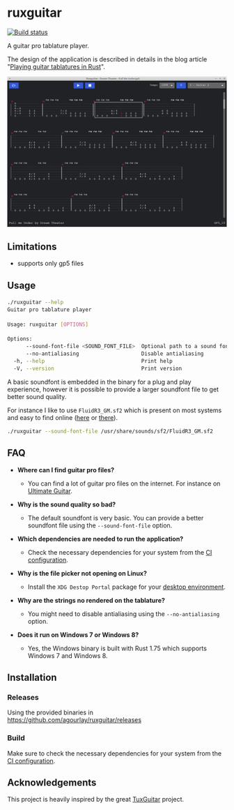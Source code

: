 # ruxguitar

[![Build status](https://github.com/agourlay/ruxguitar/actions/workflows/ci.yml/badge.svg)](https://github.com/agourlay/ruxguitar/actions/workflows/ci.yml)

A guitar pro tablature player.

The design of the application is described in details in the blog article "[Playing guitar tablatures in Rust](https://agourlay.github.io/ruxguitar-tablature-player/)".

![screenshot](screenshot.png)

## Limitations

- supports only gp5 files

## Usage

```bash
./ruxguitar --help
Guitar pro tablature player

Usage: ruxguitar [OPTIONS]

Options:
      --sound-font-file <SOUND_FONT_FILE>  Optional path to a sound font file
      --no-antialiasing                    Disable antialiasing
  -h, --help                               Print help
  -V, --version                            Print version
```

A basic soundfont is embedded in the binary for a plug and play experience, however it is possible to provide a larger soundfont file to get better sound quality.

For instance I like to use `FluidR3_GM.sf2` which is present on most systems and easy to find online ([here](https://musical-artifacts.com/artifacts/738) or [there](https://member.keymusician.com/Member/FluidR3_GM/index.html)).

```bash
./ruxguitar --sound-font-file /usr/share/sounds/sf2/FluidR3_GM.sf2
```

## FAQ

- **Where can I find guitar pro files?**
  - You can find a lot of guitar pro files on the internet. For instance on [Ultimate Guitar](https://www.ultimate-guitar.com/).

- **Why is the sound quality so bad?**
  - The default soundfont is very basic. You can provide a better soundfont file using the `--sound-font-file` option.

- **Which dependencies are needed to run the application?**
  - Check the necessary dependencies for your system from the [CI configuration](https://github.com/agourlay/ruxguitar/blob/master/.github/workflows/ci.yml).

- **Why is the file picker not opening on Linux?**
  - Install the `XDG Destop Portal` package for your [desktop environment](https://wiki.archlinux.org/title/XDG_Desktop_Portal#List_of_backends_and_interfaces).

- **Why are the strings no rendered on the tablature?**
  - You might need to disable antialiasing using the `--no-antialiasing` option.

- **Does it run on Windows 7 or Windows 8?**
  - Yes, the Windows binary is built with Rust 1.75 which supports Windows 7 and Windows 8.

## Installation

### Releases

Using the provided binaries in https://github.com/agourlay/ruxguitar/releases

### Build

Make sure to check the necessary dependencies for your system from the [CI configuration](https://github.com/agourlay/ruxguitar/blob/master/.github/workflows/ci.yml).

## Acknowledgements

This project is heavily inspired by the great [TuxGuitar](https://sourceforge.net/p/tuxguitar/code/HEAD/tree/trunk/) project.